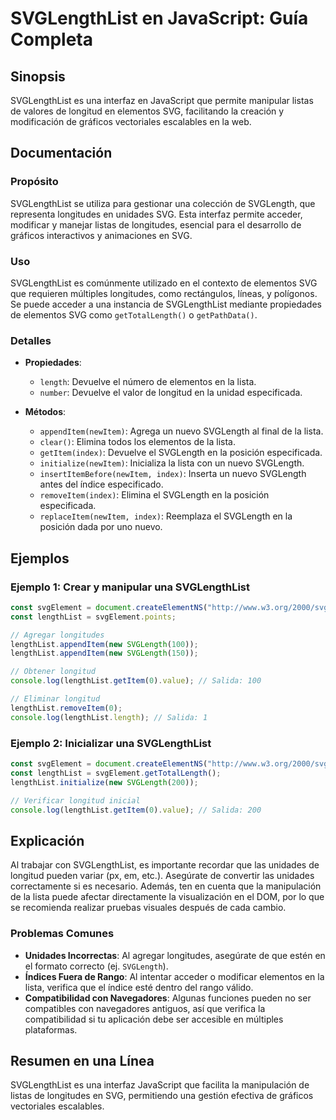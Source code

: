 <!--
Meta Description: # SVGLengthList en JavaScript: Guía Completa ## Sinopsis SVGLengthList es una interfaz en JavaScript que permite manipular listas de valores de longit...
Meta Keywords: svglength, que, svglengthlist, lengthlist, una
-->

# SVGLengthList en JavaScript: Guía Completa

## Sinopsis
SVGLengthList es una interfaz en JavaScript que permite manipular listas de valores de longitud en elementos SVG, facilitando la creación y modificación de gráficos vectoriales escalables en la web.

## Documentación

### Propósito
SVGLengthList se utiliza para gestionar una colección de SVGLength, que representa longitudes en unidades SVG. Esta interfaz permite acceder, modificar y manejar listas de longitudes, esencial para el desarrollo de gráficos interactivos y animaciones en SVG.

### Uso
SVGLengthList es comúnmente utilizado en el contexto de elementos SVG que requieren múltiples longitudes, como rectángulos, líneas, y polígonos. Se puede acceder a una instancia de SVGLengthList mediante propiedades de elementos SVG como `getTotalLength()` o `getPathData()`.

### Detalles
- **Propiedades**:
  - `length`: Devuelve el número de elementos en la lista.
  - `number`: Devuelve el valor de longitud en la unidad especificada.
  
- **Métodos**:
  - `appendItem(newItem)`: Agrega un nuevo SVGLength al final de la lista.
  - `clear()`: Elimina todos los elementos de la lista.
  - `getItem(index)`: Devuelve el SVGLength en la posición especificada.
  - `initialize(newItem)`: Inicializa la lista con un nuevo SVGLength.
  - `insertItemBefore(newItem, index)`: Inserta un nuevo SVGLength antes del índice especificado.
  - `removeItem(index)`: Elimina el SVGLength en la posición especificada.
  - `replaceItem(newItem, index)`: Reemplaza el SVGLength en la posición dada por uno nuevo.

## Ejemplos

### Ejemplo 1: Crear y manipular una SVGLengthList
```javascript
const svgElement = document.createElementNS("http://www.w3.org/2000/svg", "polyline");
const lengthList = svgElement.points;

// Agregar longitudes
lengthList.appendItem(new SVGLength(100));
lengthList.appendItem(new SVGLength(150));

// Obtener longitud
console.log(lengthList.getItem(0).value); // Salida: 100

// Eliminar longitud
lengthList.removeItem(0);
console.log(lengthList.length); // Salida: 1
```

### Ejemplo 2: Inicializar una SVGLengthList
```javascript
const svgElement = document.createElementNS("http://www.w3.org/2000/svg", "line");
const lengthList = svgElement.getTotalLength();
lengthList.initialize(new SVGLength(200));

// Verificar longitud inicial
console.log(lengthList.getItem(0).value); // Salida: 200
```

## Explicación
Al trabajar con SVGLengthList, es importante recordar que las unidades de longitud pueden variar (px, em, etc.). Asegúrate de convertir las unidades correctamente si es necesario. Además, ten en cuenta que la manipulación de la lista puede afectar directamente la visualización en el DOM, por lo que se recomienda realizar pruebas visuales después de cada cambio.

### Problemas Comunes
- **Unidades Incorrectas**: Al agregar longitudes, asegúrate de que estén en el formato correcto (ej. `SVGLength`).
- **Índices Fuera de Rango**: Al intentar acceder o modificar elementos en la lista, verifica que el índice esté dentro del rango válido.
- **Compatibilidad con Navegadores**: Algunas funciones pueden no ser compatibles con navegadores antiguos, así que verifica la compatibilidad si tu aplicación debe ser accesible en múltiples plataformas.

## Resumen en una Línea
SVGLengthList es una interfaz JavaScript que facilita la manipulación de listas de longitudes en SVG, permitiendo una gestión efectiva de gráficos vectoriales escalables.